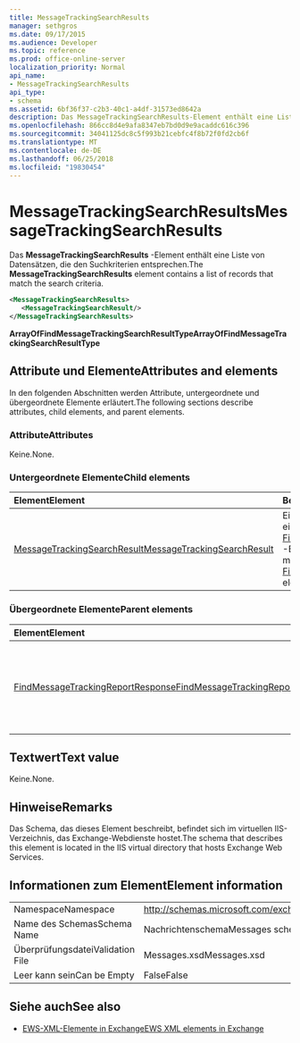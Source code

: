```yaml
---
title: MessageTrackingSearchResults
manager: sethgros
ms.date: 09/17/2015
ms.audience: Developer
ms.topic: reference
ms.prod: office-online-server
localization_priority: Normal
api_name:
- MessageTrackingSearchResults
api_type:
- schema
ms.assetid: 6bf36f37-c2b3-40c1-a4df-31573ed8642a
description: Das MessageTrackingSearchResults-Element enthält eine Liste von Datensätzen, die den Suchkriterien entsprechen.
ms.openlocfilehash: 866cc8d4e9afa8347eb7bd0d9e9acaddc616c396
ms.sourcegitcommit: 34041125dc8c5f993b21cebfc4f8b72f0fd2cb6f
ms.translationtype: MT
ms.contentlocale: de-DE
ms.lasthandoff: 06/25/2018
ms.locfileid: "19830454"
---
```

# <a name="messagetrackingsearchresults"></a><span data-ttu-id="4bfd7-103">MessageTrackingSearchResults</span><span class="sxs-lookup"><span data-stu-id="4bfd7-103">MessageTrackingSearchResults</span></span>

<span data-ttu-id="4bfd7-104">Das **MessageTrackingSearchResults** -Element enthält eine Liste von Datensätzen, die den Suchkriterien entsprechen.</span><span class="sxs-lookup"><span data-stu-id="4bfd7-104">The **MessageTrackingSearchResults** element contains a list of records that match the search criteria.</span></span> 
  
```XML
<MessageTrackingSearchResults>
   <MessageTrackingSearchResult/>
</MessageTrackingSearchResults>
```

 <span data-ttu-id="4bfd7-105">**ArrayOfFindMessageTrackingSearchResultType**</span><span class="sxs-lookup"><span data-stu-id="4bfd7-105">**ArrayOfFindMessageTrackingSearchResultType**</span></span>
## <a name="attributes-and-elements"></a><span data-ttu-id="4bfd7-106">Attribute und Elemente</span><span class="sxs-lookup"><span data-stu-id="4bfd7-106">Attributes and elements</span></span>

<span data-ttu-id="4bfd7-107">In den folgenden Abschnitten werden Attribute, untergeordnete und übergeordnete Elemente erläutert.</span><span class="sxs-lookup"><span data-stu-id="4bfd7-107">The following sections describe attributes, child elements, and parent elements.</span></span>
  
### <a name="attributes"></a><span data-ttu-id="4bfd7-108">Attribute</span><span class="sxs-lookup"><span data-stu-id="4bfd7-108">Attributes</span></span>

<span data-ttu-id="4bfd7-109">Keine.</span><span class="sxs-lookup"><span data-stu-id="4bfd7-109">None.</span></span>
  
### <a name="child-elements"></a><span data-ttu-id="4bfd7-110">Untergeordnete Elemente</span><span class="sxs-lookup"><span data-stu-id="4bfd7-110">Child elements</span></span>

|<span data-ttu-id="4bfd7-111">**Element**</span><span class="sxs-lookup"><span data-stu-id="4bfd7-111">**Element**</span></span>|<span data-ttu-id="4bfd7-112">**Beschreibung**</span><span class="sxs-lookup"><span data-stu-id="4bfd7-112">**Description**</span></span>|
|:-----|:-----|
|[<span data-ttu-id="4bfd7-113">MessageTrackingSearchResult</span><span class="sxs-lookup"><span data-stu-id="4bfd7-113">MessageTrackingSearchResult</span></span>](messagetrackingsearchresult.md) <br/> |<span data-ttu-id="4bfd7-114">Ein einzelnes Nachricht Ergebnis für ein [FindMessageTrackingReportResponse](findmessagetrackingreportresponse.md) -Element enthält.</span><span class="sxs-lookup"><span data-stu-id="4bfd7-114">Contains a single message result for a [FindMessageTrackingReportResponse](findmessagetrackingreportresponse.md) element.</span></span>  <br/> |
   
### <a name="parent-elements"></a><span data-ttu-id="4bfd7-115">Übergeordnete Elemente</span><span class="sxs-lookup"><span data-stu-id="4bfd7-115">Parent elements</span></span>

|<span data-ttu-id="4bfd7-116">**Element**</span><span class="sxs-lookup"><span data-stu-id="4bfd7-116">**Element**</span></span>|<span data-ttu-id="4bfd7-117">**Beschreibung**</span><span class="sxs-lookup"><span data-stu-id="4bfd7-117">**Description**</span></span>|
|:-----|:-----|
|[<span data-ttu-id="4bfd7-118">FindMessageTrackingReportResponse</span><span class="sxs-lookup"><span data-stu-id="4bfd7-118">FindMessageTrackingReportResponse</span></span>](findmessagetrackingreportresponse.md) <br/> |<span data-ttu-id="4bfd7-119">Enthält den Status und das Ergebnis einer einzelnen Anforderung [FindMessageTrackingReport Vorgang](findmessagetrackingreport-operation.md) .</span><span class="sxs-lookup"><span data-stu-id="4bfd7-119">Contains the status and result of a single [FindMessageTrackingReport operation](findmessagetrackingreport-operation.md) request.</span></span>  <br/> |
   
## <a name="text-value"></a><span data-ttu-id="4bfd7-120">Textwert</span><span class="sxs-lookup"><span data-stu-id="4bfd7-120">Text value</span></span>

<span data-ttu-id="4bfd7-121">Keine.</span><span class="sxs-lookup"><span data-stu-id="4bfd7-121">None.</span></span>
  
## <a name="remarks"></a><span data-ttu-id="4bfd7-122">Hinweise</span><span class="sxs-lookup"><span data-stu-id="4bfd7-122">Remarks</span></span>

<span data-ttu-id="4bfd7-123">Das Schema, das dieses Element beschreibt, befindet sich im virtuellen IIS-Verzeichnis, das Exchange-Webdienste hostet.</span><span class="sxs-lookup"><span data-stu-id="4bfd7-123">The schema that describes this element is located in the IIS virtual directory that hosts Exchange Web Services.</span></span>
  
## <a name="element-information"></a><span data-ttu-id="4bfd7-124">Informationen zum Element</span><span class="sxs-lookup"><span data-stu-id="4bfd7-124">Element information</span></span>

|||
|:-----|:-----|
|<span data-ttu-id="4bfd7-125">Namespace</span><span class="sxs-lookup"><span data-stu-id="4bfd7-125">Namespace</span></span>  <br/> |http://schemas.microsoft.com/exchange/services/2006/messages  <br/> |
|<span data-ttu-id="4bfd7-126">Name des Schemas</span><span class="sxs-lookup"><span data-stu-id="4bfd7-126">Schema Name</span></span>  <br/> |<span data-ttu-id="4bfd7-127">Nachrichtenschema</span><span class="sxs-lookup"><span data-stu-id="4bfd7-127">Messages schema</span></span>  <br/> |
|<span data-ttu-id="4bfd7-128">Überprüfungsdatei</span><span class="sxs-lookup"><span data-stu-id="4bfd7-128">Validation File</span></span>  <br/> |<span data-ttu-id="4bfd7-129">Messages.xsd</span><span class="sxs-lookup"><span data-stu-id="4bfd7-129">Messages.xsd</span></span>  <br/> |
|<span data-ttu-id="4bfd7-130">Leer kann sein</span><span class="sxs-lookup"><span data-stu-id="4bfd7-130">Can be Empty</span></span>  <br/> |<span data-ttu-id="4bfd7-131">False</span><span class="sxs-lookup"><span data-stu-id="4bfd7-131">False</span></span>  <br/> |
   
## <a name="see-also"></a><span data-ttu-id="4bfd7-132">Siehe auch</span><span class="sxs-lookup"><span data-stu-id="4bfd7-132">See also</span></span>



- [<span data-ttu-id="4bfd7-133">EWS-XML-Elemente in Exchange</span><span class="sxs-lookup"><span data-stu-id="4bfd7-133">EWS XML elements in Exchange</span></span>](ews-xml-elements-in-exchange.md)

